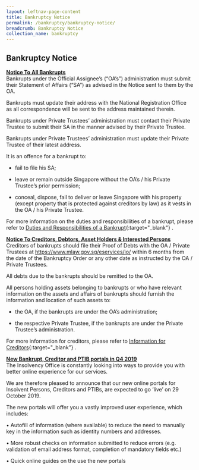 ```yaml
---
layout: leftnav-page-content
title: Bankruptcy Notice
permalink: /bankruptcy/bankruptcy-notice/
breadcrumb: Bankruptcy Notice
collection_name: bankruptcy
---
```

Bankruptcy Notice
---

<u> <b> Notice To All Bankrupts </b> </u> <br>
Bankrupts under the Official Assignee’s (“OA’s”) administration must submit their Statement of Affairs (“SA”) as advised in the Notice sent to them by the OA. <br>

 

Bankrupts must update their address with the National Registration Office as all correspondence will be sent to the address maintained therein. <br>

 

Bankrupts under Private Trustees’ administration must contact their Private Trustee to submit their SA in the manner advised by their Private Trustee. <br>

 

Bankrupts under Private Trustees’ administration must update their Private Trustee of their latest address. <br>

 

It is an offence for a bankrupt to: <br>

 

* fail to file his SA;

 

* leave or remain outside Singapore without the OA’s / his Private Trustee’s prior permission;

 

* conceal, dispose, fail to deliver or leave Singapore with his property (except property that is protected against creditors by law) as it vests in the OA / his Private Trustee. <br>

 

For more information on the duties and responsibilities of a bankrupt, please refer to [Duties and Responsibilities of a Bankrupt](/bankruptcy/information-for-bankrupts/impact-of-bankruptcy/responsibilities-and-rights/){:target="_blank"} .

 
<b> <u> Notice To Creditors, Debtors, Asset Holders & Interested Persons </u> </b> <br>
Creditors of bankrupts should file their Proof of Debts with the OA / Private Trustees at <a href="https://www.mlaw.gov.sg/eservices/io/">https://www.mlaw.gov.sg/eservices/io/</a> within 6 months from the date of the Bankruptcy Order or any other date as instructed by the OA / Private Trustees. <br>

 

All debts due to the bankrupts should be remitted to the OA. <br>

 

All persons holding assets belonging to bankrupts or who have relevant information on the assets and affairs of bankrupts should furnish the information and location of such assets to: <br>

 

* the OA, if the bankrupts are under the OA’s administration;

 

* the respective Private Trustee, if the bankrupts are under the Private Trustee’s administration.

 

For more information for creditors, please refer to [Information for Creditors](/bankruptcy/information-for-stakeholders/information-for-creditors/){:target="_blank"} . <br>

 

 

<b> <u>New Bankrupt, Creditor and PTIB portals in Q4 2019 </u> </b> <br>
The Insolvency Office is constantly looking into ways to provide you with better online experience for our services.<br>

 

We are therefore pleased to announce that our new online portals for Insolvent Persons, Creditors and PTIBs, are expected to go ‘live’ on 29 October 2019. <br>

 

The new portals will offer you a vastly improved user experience, which includes: <br>

 

• Autofill of information (where available) to reduce the need to manually key in the information such as identity numbers and addresses.<br>

• More robust checks on information submitted to reduce errors (e.g. validation of email address format, completion of mandatory fields etc.)<br>

• Quick online guides on the use the new portals<br>



